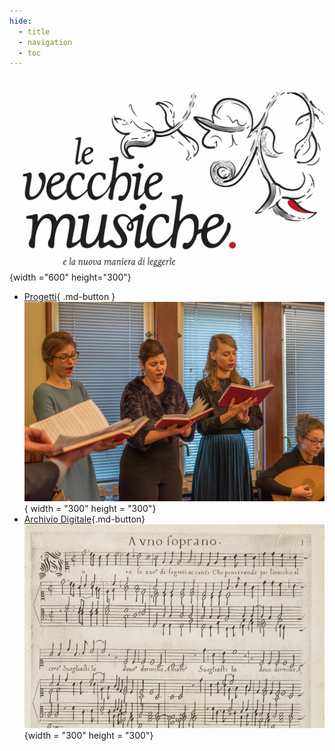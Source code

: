```yaml
---
hide:
  - title
  - navigation
  - toc
---
```


# 

![Vecchie Musiche Logo](../assets/images/VM_logo_large.jpeg){width ="600" height="300"}

<div class="grid cards" markdown>

- [Progetti](projects.md){ .md-button }
  ![Projects](../assets/images/Projects.webp){ width = "300" height = "300"}
- [Archivio Digitale](archive.md){.md-button}
  ![Digital Archive](../assets/images/aura_soave.webp){width = "300" height = "300"}

</div>
